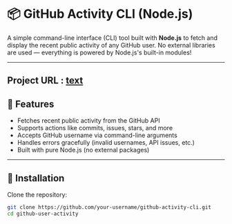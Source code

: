 # 📦 GitHub Activity CLI (Node.js)

A simple command-line interface (CLI) tool built with **Node.js** to fetch and display the recent public activity of any GitHub user. No external libraries are used — everything is powered by Node.js's built-in modules!

---

## Project URL : [text](https://roadmap.sh/projects/github-user-activity)

## 🚀 Features

- Fetches recent public activity from the GitHub API
- Supports actions like commits, issues, stars, and more
- Accepts GitHub username via command-line arguments
- Handles errors gracefully (invalid usernames, API issues, etc.)
- Built with pure Node.js (no external packages)

---

## 🔧 Installation

Clone the repository:

```bash
git clone https://github.com/your-username/github-activity-cli.git
cd github-user-activity
